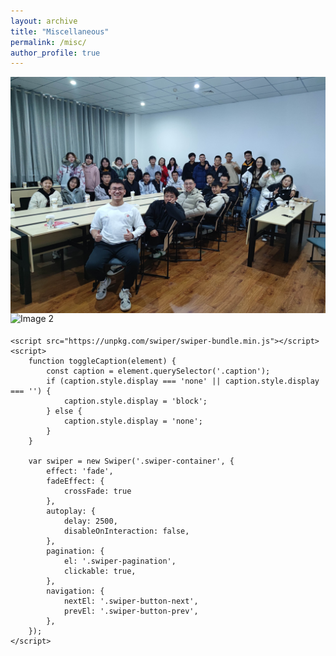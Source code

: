 ```yaml
---
layout: archive
title: "Miscellaneous"
permalink: /misc/
author_profile: true
---
```


<!DOCTYPE html>
<html lang="en">
<head>
    <meta charset="UTF-8">
    <meta name="viewport" content="width=device-width, initial-scale=1.0">
    <link rel="stylesheet" href="https://unpkg.com/swiper/swiper-bundle.min.css">
    <style>
        .swiper-container {
            width: 100%;
            height: 400px;
            position: relative;
        }
        .swiper-slide {
            display: flex;
            align-items: center;
            justify-content: center;
            position: relative;
            cursor: pointer;
        }
        .swiper-slide img {
            width: 100%;
            height: auto;
        }
        .caption {
            position: absolute;
            bottom: 10px;
            left: 10px;
            color: white;
            background-color: rgba(0, 0, 0, 0.5);
            padding: 5px;
            border-radius: 3px;
            display: none;
        }
    </style>
</head>
<body>
    <div class="swiper-container">
        <div class="swiper-wrapper">
            <div class="swiper-slide">
                <img src="../images/csu_2103.jpg" alt="Image 1">
                <div class="caption">When visiting Central South University as an exchange student in Fall 2021, I was honored and pleased to become the header student of Class 2103 at School of Automation.</div>
            </div>
            <div class="swiper-slide">
                <img src="../images/ustb_graduation.png" alt="Image 2">
                <div class="caption">Graduating from University of Science and Technology Beijing.</div>
            </div>
        </div>
        <!-- Add Pagination -->
        <div class="swiper-pagination"></div>
        <!-- Add Navigation -->
        <div class="swiper-button-next"></div>
        <div class="swiper-button-prev"></div>
    </div>

    <script src="https://unpkg.com/swiper/swiper-bundle.min.js"></script>
    <script>
        function toggleCaption(element) {
            const caption = element.querySelector('.caption');
            if (caption.style.display === 'none' || caption.style.display === '') {
                caption.style.display = 'block';
            } else {
                caption.style.display = 'none';
            }
        }

        var swiper = new Swiper('.swiper-container', {
            effect: 'fade',
            fadeEffect: {
                crossFade: true
            },
            autoplay: {
                delay: 2500,
                disableOnInteraction: false,
            },
            pagination: {
                el: '.swiper-pagination',
                clickable: true,
            },
            navigation: {
                nextEl: '.swiper-button-next',
                prevEl: '.swiper-button-prev',
            },
        });
    </script>
</body>
</html>


